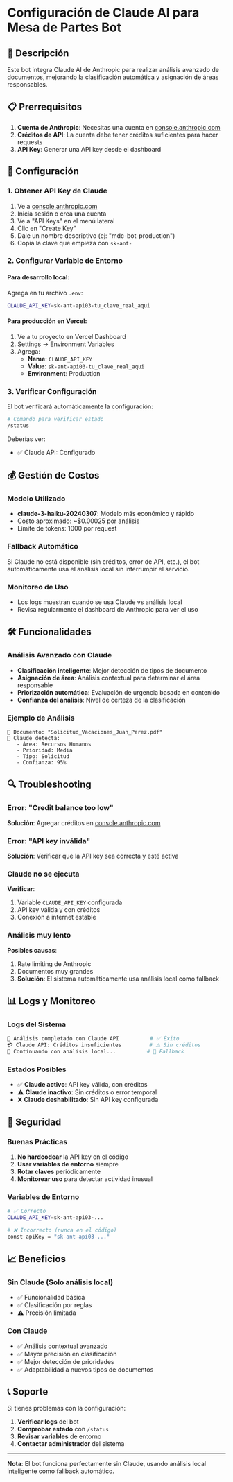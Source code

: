 # Configuración de Claude AI para Mesa de Partes Bot

## 🤖 Descripción

Este bot integra Claude AI de Anthropic para realizar análisis avanzado de documentos, mejorando la clasificación automática y asignación de áreas responsables.

## 📋 Prerrequisitos

1. **Cuenta de Anthropic**: Necesitas una cuenta en [console.anthropic.com](https://console.anthropic.com/)
2. **Créditos de API**: La cuenta debe tener créditos suficientes para hacer requests
3. **API Key**: Generar una API key desde el dashboard

## 🔧 Configuración

### 1. Obtener API Key de Claude

1. Ve a [console.anthropic.com](https://console.anthropic.com/)
2. Inicia sesión o crea una cuenta
3. Ve a "API Keys" en el menú lateral
4. Clic en "Create Key"
5. Dale un nombre descriptivo (ej: "mdc-bot-production")
6. Copia la clave que empieza con `sk-ant-`

### 2. Configurar Variable de Entorno

#### Para desarrollo local:
Agrega en tu archivo `.env`:
```bash
CLAUDE_API_KEY=sk-ant-api03-tu_clave_real_aqui
```

#### Para producción en Vercel:
1. Ve a tu proyecto en Vercel Dashboard
2. Settings → Environment Variables
3. Agrega:
   - **Name**: `CLAUDE_API_KEY`
   - **Value**: `sk-ant-api03-tu_clave_real_aqui`
   - **Environment**: Production

### 3. Verificar Configuración

El bot verificará automáticamente la configuración:

```bash
# Comando para verificar estado
/status
```

Deberías ver:
- ✅ Claude API: Configurado

## 💰 Gestión de Costos

### Modelo Utilizado
- **claude-3-haiku-20240307**: Modelo más económico y rápido
- Costo aproximado: ~$0.00025 por análisis
- Límite de tokens: 1000 por request

### Fallback Automático
Si Claude no está disponible (sin créditos, error de API, etc.), el bot automáticamente usa el análisis local sin interrumpir el servicio.

### Monitoreo de Uso
- Los logs muestran cuando se usa Claude vs análisis local
- Revisa regularmente el dashboard de Anthropic para ver el uso

## 🛠️ Funcionalidades

### Análisis Avanzado con Claude
- **Clasificación inteligente**: Mejor detección de tipos de documento
- **Asignación de área**: Análisis contextual para determinar el área responsable
- **Priorización automática**: Evaluación de urgencia basada en contenido
- **Confianza del análisis**: Nivel de certeza de la clasificación

### Ejemplo de Análisis
```
📄 Documento: "Solicitud_Vacaciones_Juan_Perez.pdf"
🤖 Claude detecta:
   - Área: Recursos Humanos
   - Prioridad: Media
   - Tipo: Solicitud
   - Confianza: 95%
```

## 🔍 Troubleshooting

### Error: "Credit balance too low"
**Solución**: Agregar créditos en [console.anthropic.com](https://console.anthropic.com/account/billing)

### Error: "API key inválida"
**Solución**: Verificar que la API key sea correcta y esté activa

### Claude no se ejecuta
**Verificar**:
1. Variable `CLAUDE_API_KEY` configurada
2. API key válida y con créditos
3. Conexión a internet estable

### Análisis muy lento
**Posibles causas**:
1. Rate limiting de Anthropic
2. Documentos muy grandes
3. **Solución**: El sistema automáticamente usa análisis local como fallback

## 📊 Logs y Monitoreo

### Logs del Sistema
```bash
🤖 Análisis completado con Claude API          # ✅ Éxito
💳 Claude API: Créditos insuficientes         # ⚠️ Sin créditos
🔄 Continuando con análisis local...          # 🔄 Fallback
```

### Estados Posibles
- ✅ **Claude activo**: API key válida, con créditos
- ⚠️ **Claude inactivo**: Sin créditos o error temporal
- ❌ **Claude deshabilitado**: Sin API key configurada

## 🔐 Seguridad

### Buenas Prácticas
1. **No hardcodear** la API key en el código
2. **Usar variables de entorno** siempre
3. **Rotar claves** periódicamente
4. **Monitorear uso** para detectar actividad inusual

### Variables de Entorno
```bash
# ✅ Correcto
CLAUDE_API_KEY=sk-ant-api03-...

# ❌ Incorrecto (nunca en el código)
const apiKey = "sk-ant-api03-..."
```

## 📈 Beneficios

### Sin Claude (Solo análisis local)
- ✅ Funcionalidad básica
- ✅ Clasificación por reglas
- ⚠️ Precisión limitada

### Con Claude
- ✅ Análisis contextual avanzado
- ✅ Mayor precisión en clasificación
- ✅ Mejor detección de prioridades
- ✅ Adaptabilidad a nuevos tipos de documentos

## 📞 Soporte

Si tienes problemas con la configuración:

1. **Verificar logs** del bot
2. **Comprobar estado** con `/status`
3. **Revisar variables** de entorno
4. **Contactar administrador** del sistema

---

**Nota**: El bot funciona perfectamente sin Claude, usando análisis local inteligente como fallback automático.
